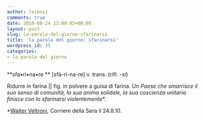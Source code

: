 ```yaml
---
author: leibniz
comments: true
date: 2010-08-24 13:09:02+00:00
layout: post
slug: la-parola-del-giorno-sfarinarsi
title: 'la parola del giorno: sfarinarsi'
wordpress_id: 35
categories:
- la parola del giorno
---
```


**sfa•ri•na•re
** [sfà-ri-na-re] v. trans. (rifl. _-si_)

Ridurre in farina || fig. in polvere a guisa di farina. _Un Paese che smarrisce il suo senso di comunità, la sua anima solidale, la sua coscienza unitaria finisce con lo sfarinarsi violentemente_*.

*[Walter Veltroni](http://www.corriere.it/politica/10_agosto_24/veltroni-lettera_50de02f4-af44-11df-bad8-00144f02aabe.shtml), Corriere della Sera il 24.8.10.
